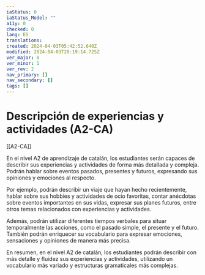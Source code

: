```yaml
---
iaStatus: 0
iaStatus_Model: ""
a11y: 0
checked: 0
lang: ES
translations: 
created: 2024-04-03T05:42:52.640Z
modified: 2024-04-03T20:19:14.725Z
ver_major: 0
ver_minor: 1
ver_rev: 2
nav_primary: []
nav_secondary: []
tags: []
---
```

# Descripción de experiencias y actividades (A2-CA)

[[A2-CA]]

En el nivel A2 de aprendizaje de catalán, los estudiantes serán capaces de describir sus experiencias y actividades de forma más detallada y compleja. Podrán hablar sobre eventos pasados, presentes y futuros, expresando sus opiniones y emociones al respecto. 

Por ejemplo, podrán describir un viaje que hayan hecho recientemente, hablar sobre sus hobbies y actividades de ocio favoritas, contar anécdotas sobre eventos importantes en sus vidas, expresar sus planes futuros, entre otros temas relacionados con experiencias y actividades. 

Además, podrán utilizar diferentes tiempos verbales para situar temporalmente las acciones, como el pasado simple, el presente y el futuro. También podrán enriquecer su vocabulario para expresar emociones, sensaciones y opiniones de manera más precisa. 

En resumen, en el nivel A2 de catalán, los estudiantes podrán describir con más detalle y fluidez sus experiencias y actividades, utilizando un vocabulario más variado y estructuras gramaticales más complejas.
